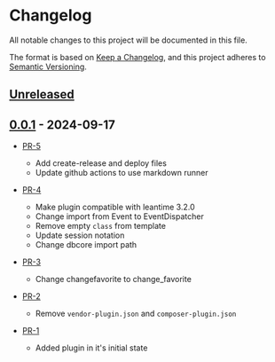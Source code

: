 # Changelog

All notable changes to this project will be documented in this file.

The format is based on [Keep a Changelog](https://keepachangelog.com/en/1.1.0/),
and this project adheres to [Semantic Versioning](https://semver.org/spec/v2.0.0.html).

## [Unreleased]

## [0.0.1] - 2024-09-17

* [PR-5](https://github.com/ITK-Leantime/favorite-tasks/pull/5)
  * Add create-release and deploy files
  * Update github actions to use markdown runner

* [PR-4](https://github.com/ITK-Leantime/favorite-tasks/pull/4)
  * Make plugin compatible with leantime 3.2.0
  * Change import from Event to EventDispatcher
  * Remove empty `class` from template
  * Update session notation
  * Change dbcore import path

* [PR-3](https://github.com/ITK-Leantime/favorite-tasks/pull/3)
  * Change changefavorite to change_favorite

* [PR-2](https://github.com/ITK-Leantime/favorite-tasks/pull/2)
  * Remove `vendor-plugin.json` and `composer-plugin.json`

* [PR-1](https://github.com/ITK-Leantime/favorite-tasks/pull/1)
  * Added plugin in it's initial state

[unreleased]: https://github.com/ITK-Leantime/favorite-tasks/compare/v0.0.1...HEAD
[0.0.1]: https://github.com/ITK-Leantime/favorite-tasks/releases/tag/v0.0.1
